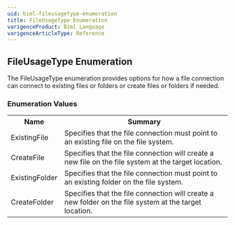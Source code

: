 ```yaml
---
uid: biml-fileusagetype-enumeration
title: FileUsageType Enumeration
varigenceProduct: Biml Language
varigenceArticleType: Reference
---
```


## FileUsageType Enumeration<div class="LanguageSummary"><div class ="SummaryItem">The FileUsageType enumeration provides options for how a file connection can connect to existing files or folders or create files or folders if needed.</div></div><div class="EnumValueGroup">### Enumeration Values<table id="EnumValue" class="MemberList"><tbody><tr><th class="MemberNameColumnHeader">Name</th><th class="MemberSummaryColumnHeader">Summary</th></tr><tr class="cd0"><td class="MemberName">ExistingFile</td><td class="MemberSummary"><div class ="SummaryItem">Specifies that the file connection must point to an existing file on the file system.</div> </td></tr><tr class="cd1"><td class="MemberName">CreateFile</td><td class="MemberSummary"><div class ="SummaryItem">Specifies that the file connection will create a new file on the file system at the target location.</div> </td></tr><tr class="cd0"><td class="MemberName">ExistingFolder</td><td class="MemberSummary"><div class ="SummaryItem">Specifies that the file connection must point to an existing folder on the file system.</div> </td></tr><tr class="cd1"><td class="MemberName">CreateFolder</td><td class="MemberSummary"><div class ="SummaryItem">Specifies that the file connection will create a new folder on the file system at the target location.</div> </td></tr></tbody></table></div>